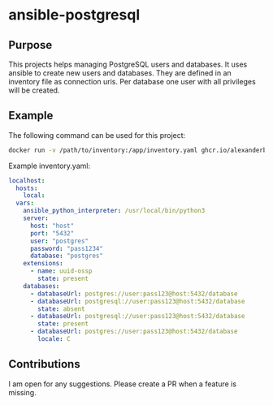 # ansible-postgresql

## Purpose

This projects helps managing PostgreSQL users and databases. It uses ansible to create new users and databases. They are defined in an inventory file as connection uris. Per database one user with all privileges will be created.

## Example

The following command can be used for this project:

```bash
docker run -v /path/to/inventory:/app/inventory.yaml ghcr.io/alexanderbabel/ansible-postgresql
```

Example inventory.yaml:
```yaml
localhost:
  hosts:
    local:
  vars:
    ansible_python_interpreter: /usr/local/bin/python3
    server:
      host: "host"
      port: "5432"
      user: "postgres"
      password: "pass1234"
      database: "postgres"
    extensions:
      - name: uuid-ossp
        state: present
    databases:
      - databaseUrl: postgres://user:pass123@host:5432/database
      - databaseUrl: postgresql://user:pass123@host:5432/database
        state: absent
      - databaseUrl: postgresql://user:pass123@host:5432/database
        state: present
      - databaseUrl: postgres://user:pass123@host:5432/database
        locale: C
```

## Contributions

I am open for any suggestions. Please create a PR when a feature is missing.
